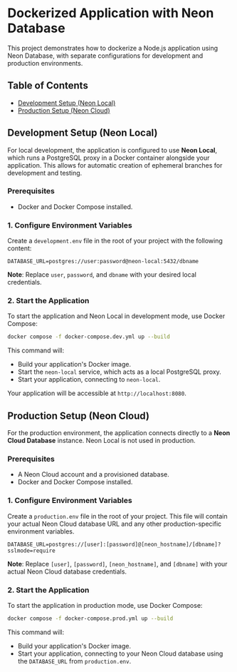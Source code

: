 
# Dockerized Application with Neon Database

This project demonstrates how to dockerize a Node.js application using Neon Database, with separate configurations for development and production environments.

## Table of Contents
- [Development Setup (Neon Local)](#development-setup-neon-local)
- [Production Setup (Neon Cloud)](#production-setup-neon-cloud)

## Development Setup (Neon Local)

For local development, the application is configured to use **Neon Local**, which runs a PostgreSQL proxy in a Docker container alongside your application. This allows for automatic creation of ephemeral branches for development and testing.

### Prerequisites
- Docker and Docker Compose installed.

### 1. Configure Environment Variables

Create a `development.env` file in the root of your project with the following content:

```
DATABASE_URL=postgres://user:password@neon-local:5432/dbname
```

**Note**: Replace `user`, `password`, and `dbname` with your desired local credentials.

### 2. Start the Application

To start the application and Neon Local in development mode, use Docker Compose:

```bash
docker compose -f docker-compose.dev.yml up --build
```

This command will:
- Build your application's Docker image.
- Start the `neon-local` service, which acts as a local PostgreSQL proxy.
- Start your application, connecting to `neon-local`.

Your application will be accessible at `http://localhost:8080`.

## Production Setup (Neon Cloud)

For the production environment, the application connects directly to a **Neon Cloud Database** instance. Neon Local is not used in production.

### Prerequisites
- A Neon Cloud account and a provisioned database.
- Docker and Docker Compose installed.

### 1. Configure Environment Variables

Create a `production.env` file in the root of your project. This file will contain your actual Neon Cloud database URL and any other production-specific environment variables.

```
DATABASE_URL=postgres://[user]:[password]@[neon_hostname]/[dbname]?sslmode=require
```

**Note**: Replace `[user]`, `[password]`, `[neon_hostname]`, and `[dbname]` with your actual Neon Cloud database credentials.

### 2. Start the Application

To start the application in production mode, use Docker Compose:

```bash
docker compose -f docker-compose.prod.yml up --build
```

This command will:
- Build your application's Docker image.
- Start your application, connecting to your Neon Cloud database using the `DATABASE_URL` from `production.env`.

